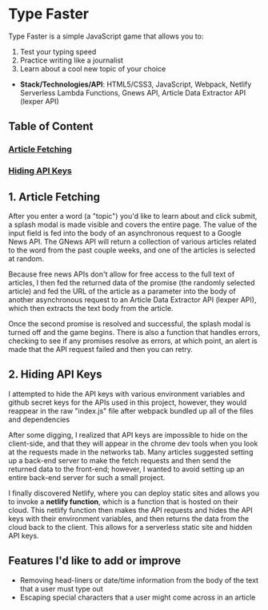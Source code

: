 # Type Faster

Type Faster is a simple JavaScript game that allows you to:
1. Test your typing speed
2. Practice writing like a journalist
3. Learn about a cool new topic of your choice

* **Stack/Technologies/API**: HTML5/CSS3, JavaScript, Webpack, Netlify Serverless Lambda Functions, Gnews API, Article Data Extractor API (lexper API)

## Table of Content

### [Article Fetching](#article-fetching)
### [Hiding API Keys](#hiding-api-keys)

## 1. Article Fetching
After you enter a word (a "topic") you'd like to learn about and click submit, a splash modal is made visible and covers the entire page. The value of the input field is fed into the body of an asynchronous request to a Google News API. The GNews API will return a collection of various articles related to the word from the past couple weeks, and one of the articles is selected at random. 

Because free news APIs don't allow for free access to the full text of articles, I then fed the returned data of the promise (the randomly selected article) and fed the URL of the article as a parameter into the body of another asynchronous request to an Article Data Extractor API (lexper API), which then extracts the text body from the article. 

Once the second promise is resolved and successful, the splash modal is turned off and the game begins. There is also a function that handles errors, checking to see if any promises resolve as errors, at which point, an alert is made that the API request failed and then you can retry.

## 2. Hiding API Keys
I attempted to hide the API keys with various environment variables and github secret keys for the APIs used in this project, however, they would reappear in the raw "index.js" file after webpack bundled up all of the files and dependencies

After some digging, I realized that API keys are impossible to hide on the client-side, and that they will appear in the chrome dev tools when you look at the requests made in the networks tab. Many articles suggested setting up a back-end server to make the fetch requests and then send the returned data to the front-end; however, I wanted to avoid setting up an entire back-end server for such a small project.

I finally discovered Netlify, where you can deploy static sites and allows you to invoke a **netlify function**, which is a function that is hosted on their cloud. This netlify function then makes the API requests and hides the API keys with their environment variables, and then returns the data from the cloud back to the client. This allows for a serverless static site and hidden API keys.

## Features I'd like to add or improve
* Removing head-liners or date/time information from the body of the text that a user must type out
* Escaping special characters that a user might come across in an article
